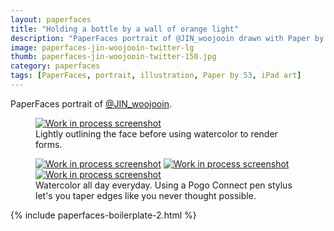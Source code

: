 ```yaml
---
layout: paperfaces
title: "Holding a bottle by a wall of orange light"
description: "PaperFaces portrait of @JIN_woojooin drawn with Paper by 53 on an iPad."
image: paperfaces-jin-woojooin-twitter-lg
thumb: paperfaces-jin-woojooin-twitter-150.jpg
category: paperfaces
tags: [PaperFaces, portrait, illustration, Paper by 53, iPad art]
---
```


PaperFaces portrait of [@JIN_woojooin](http://twitter.com/JIN_woojooin).

<figure>
	<a href="{{ site.url }}/images/paperfaces-jin-woojooin-process-1-lg.jpg"><img src="{{ site.url }}/images/paperfaces-jin-woojooin-process-1-600.jpg" alt="Work in process screenshot"></a>
	<figcaption>Lightly outlining the face before using watercolor to render forms.</figcaption>
</figure>

<figure class="third">
	<a href="{{ site.url }}/images/paperfaces-jin-woojooin-process-2-lg.jpg"><img src="{{ site.url }}/images/paperfaces-jin-woojooin-process-2-600.jpg" alt="Work in process screenshot"></a>
	<a href="{{ site.url }}/images/paperfaces-jin-woojooin-process-3-lg.jpg"><img src="{{ site.url }}/images/paperfaces-jin-woojooin-process-3-600.jpg" alt="Work in process screenshot"></a>
	<a href="{{ site.url }}/images/paperfaces-jin-woojooin-process-4-lg.jpg"><img src="{{ site.url }}/images/paperfaces-jin-woojooin-process-4-600.jpg" alt="Work in process screenshot"></a>
	<figcaption>Watercolor all day everyday. Using a Pogo Connect pen stylus let's you taper edges like you never thought possible.</figcaption>
</figure>

{% include paperfaces-boilerplate-2.html %}